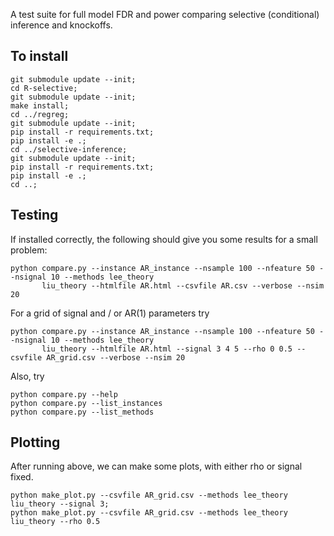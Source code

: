 A test suite for full model FDR and power comparing
selective (conditional) inference and knockoffs.

To install
----------

```
git submodule update --init;
cd R-selective;
git submodule update --init;
make install;
cd ../regreg;
git submodule update --init;
pip install -r requirements.txt;
pip install -e .;
cd ../selective-inference;
git submodule update --init;
pip install -r requirements.txt;
pip install -e .;
cd ..;
```

Testing
-------

If installed correctly, the following should give you some results for a small problem:

```
python compare.py --instance AR_instance --nsample 100 --nfeature 50 --nsignal 10 --methods lee_theory 
       liu_theory --htmlfile AR.html --csvfile AR.csv --verbose --nsim 20
```

For a grid of signal and / or AR(1) parameters try

```
python compare.py --instance AR_instance --nsample 100 --nfeature 50 --nsignal 10 --methods lee_theory 
       liu_theory --htmlfile AR.html --signal 3 4 5 --rho 0 0.5 --csvfile AR_grid.csv --verbose --nsim 20
```

Also, try 

```
python compare.py --help
python compare.py --list_instances
python compare.py --list_methods
 ```

Plotting
--------

After running above, we can make some plots, with either rho or signal fixed.

```
python make_plot.py --csvfile AR_grid.csv --methods lee_theory liu_theory --signal 3;
python make_plot.py --csvfile AR_grid.csv --methods lee_theory liu_theory --rho 0.5
```
